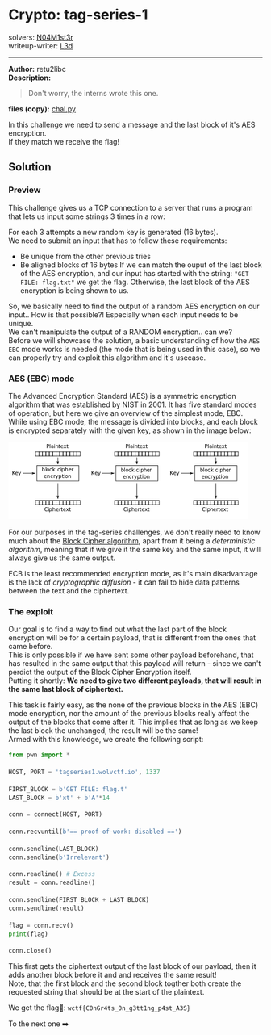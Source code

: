
# Crypto: tag-series-1
solvers: [N04M1st3r](https://github.com/N04M1st3r)  
writeup-writer: [L3d](https://github.com/imL3d)   
___
**Author:** retu2libc  
**Description:**
> Don't worry, the interns wrote this one.  

**files (copy):** [chal.py](files/chal.py)  

In this challenge we need to send a message and the last block of it's AES encryption.  
If they match we receive the flag!  

## Solution

### Preview

This challenge gives us a TCP connection to a server that runs a program that lets us input some strings 3 times in a row:  
  
For each 3 attempts a new random key is generated (16 bytes).  
We need to submit an input that has to follow these requirements:  
- Be unique from the other previous tries
- Be aligned blocks of 16 bytes
If we can match the ouput of the last block of the AES encryption, and our input has started with the string: `"GET FILE: flag.txt"` we get the flag. Otherwise, the last block of the AES encryption is being shown to us.  

So, we basically need to find the output of a random AES encryption on our input.. How is that possible?! Especially when each input needs to be unique.  
We can't manipulate the output of a RANDOM encryption.. can we?  
Before we will showcase the solution, a basic understanding of how the `AES EBC` mode works is needed (the mode that is being used in this case), so we can properly try and exploit this algorithm and it's usecase.  
 
### AES (EBC) mode

The Advanced Encryption Standard (AES) is a symmetric encryption algorithm that was established by NIST in 2001. It has five standard modes of operation, but here we give an overview of the simplest mode, EBC.  
While using EBC mode, the message is divided into blocks, and each block is encrypted separately with the given key, as shown in the image below:  

![EBC Encryption](_images/ecb.png)  

For our purposes in the tag-series challenges, we don't really need to know much about the [Block Cipher algorithm](https://en.wikipedia.org/wiki/Block_cipher), apart from it being a *deterministic algorithm*, meaning that if we give it the same key and the same input, it will always give us the same output.  
  
ECB is the least recommended encryption mode, as it's main disadvantage is the lack of *cryptographic diffusion* - it can fail to hide data patterns between the text and the ciphertext.

### The exploit

Our goal is to find a way to find out what the last part of the block encryption will be for a certain payload, that is different from the ones that came before.  
This is only possible if we have sent some other payload beforehand, that has resulted in the same output that this payload will return - since we can't perdict the output of the Block Cipher Encryption itself.  
Putting it shortly: **We need to give two different payloads, that will result in the same last block of ciphertext.**
  
This task is fairly easy, as the none of the previous blocks in the AES (EBC) mode encryption, nor the amount of the previous blocks really affect the output of the blocks that come after it. This implies that as long as we keep the last block the unchanged, the result will be the same!  
Armed with this knowledge, we create the following script:  
```python
from pwn import *

HOST, PORT = 'tagseries1.wolvctf.io', 1337

FIRST_BLOCK = b'GET FILE: flag.t'
LAST_BLOCK = b'xt' + b'A'*14

conn = connect(HOST, PORT)

conn.recvuntil(b'== proof-of-work: disabled ==')

conn.sendline(LAST_BLOCK)
conn.sendline(b'Irrelevant')

conn.readline() # Excess 
result = conn.readline()

conn.sendline(FIRST_BLOCK + LAST_BLOCK)
conn.sendline(result)

flag = conn.recv()
print(flag)

conn.close()
```  

This first gets the ciphertext output of the last block of our payload, then it adds another block before it and and receives the same result!  
Note, that the first block and the second block togther both create the requested string that should be at the start of the plaintext.  
  
We get the flag🚩: `wctf{C0nGr4ts_0n_g3tt1ng_p4st_A3S}`  
  
To the next one ➡️
